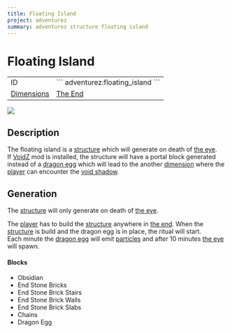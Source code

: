 ```yaml
---
title: Floating Island
project: adventurez
summary: adventurez structure floating island
---
```

# Floating Island
<div class="main_table">
<div class="left_main_table">
<table class="left_table">
    <tbody>
        <tr>
            <td class="first-column">ID</td>
            <td class="second-column">
            ```
            adventurez:floating_island
            ```
            </td>
        </tr>
        <tr id="linear-top">
            <td class="first-column"><a href="https://minecraft.wiki/w/Dimension" target="_blank">Dimensions</a></td>
            <td class="second-column"><a href="https://minecraft.wiki/w/The_End" target="_blank">The End</a></td>
        </tr>
    </tbody>
</table>
</div>
    <img src="/wiki/assets/adventurez/structures/floating_island.png" loading="lazy" class="right_img_table"/>
</div>

## Description
The floating island is a [structure](https://minecraft.wiki/w/Structure) which will generate on death of [the eye](/wiki/mods/AdventureZ/Entities/The_Eye).  
If [VoidZ](https://www.curseforge.com/minecraft/mc-mods/voidz) mod is installed, the structure will have a portal block generated instead of a [dragon egg](https://minecraft.wiki/w/Dragon_Egg) which will lead to the another [dimension](https://minecraft.wiki/w/Dimension) where the [player](https://minecraft.wiki/w/Player) can encounter the [void shadow](/wiki/mods/AdventureZ/Entities/Void_Shadow).

## Generation
The [structure](https://minecraft.wiki/w/Structure) will only generate on death of [the eye](/wiki/mods/AdventureZ/Entities/The_Eye).  

The [player](https://minecraft.wiki/w/Player) has to build the [structure](https://minecraft.wiki/w/Structure) anywhere in [the end](https://minecraft.wiki/w/The_End).
When the [structure](https://minecraft.wiki/w/Structure) is build and the dragon egg is in place, the ritual will start.  
Each minute the [dragon egg](https://minecraft.wiki/w/Dragon_Egg) will emit [particles](https://minecraft.wiki/w/Particles) and after 10 minutes [the eye](/wiki/mods/AdventureZ/Entities/The_Eye) will spawn.

#### Blocks
- Obsidian
- End Stone Bricks
- End Stone Brick Stairs
- End Stone Brick Walls
- End Stone Brick Slabs
- Chains
- Dragon Egg

